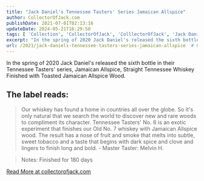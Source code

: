 ```yaml
---
title: "Jack Daniel's Tennessee Tasters' Series Jamaican Allspice"
author: CollectorOfJack.com
publishDate: 2021-07-01T02:13:16
updateDate: 2024-05-21T16:29:50
tags: [ 'Collection', 'CollectorOfJack', 'ColllectorOfJack', 'Jack Daniels', 'Whiskey' ]
excerpt: "In the spring of 2020 Jack Daniel's released the sixth bottle in their Tennessee Tasters' series, Jamaican Allspice, Straight Tennessee Whiskey Finished with Toasted Jamaican Allspice Wood.  "
url: /2021/jack-daniels-tennessee-tasters-series-jamaican-allspice  # Use the generated URL with year
---
```

<p>In the spring of 2020 Jack Daniel's released the sixth bottle in their Tennessee Tasters' series, Jamaican Allspice, Straight Tennessee Whiskey Finished with Toasted Jamaican Allspice Wood.</p>  <h2 id="the-label-reads">The label reads:</h2>  <blockquote> <p>Our whiskey has found a home in countries all over the globe. So it's only natural that we search the world to discover new and rare woods to compliment its character. Tennessee Tasters' No. 6 is an exotic experiment that finishes our Old No. 7 whiskey with Jamaican Allspice wood. The result has a nose of fruit and smoke that melts into subtle, sweet tobacco and a taste that begins with dark spice and clove and lingers to finish long and bold. - Master Taster: Melvin H.</p> </blockquote>  <blockquote> <p>Notes: Finished for 180 days</p> </blockquote>    <p><a href="https://collectorofjack.com/JamaicanAllSpice">Read More at collectorofjack.com</a></p> 
